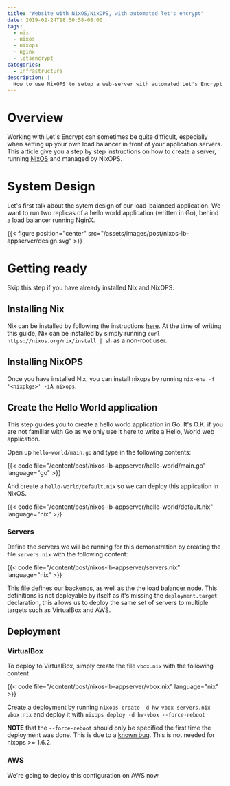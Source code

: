 ```yaml
---
title: "Website with NixOS/NixOPS, with automated let's encrypt"
date: 2019-02-24T18:50:58-08:00
tags:
  - nix
  - nixos
  - nixops
  - nginx
  - letsencrypt
categories:
  - Infrastructure
description: |
  How to use NixOPS to setup a web-server with automated Let's Encrypt
---
```


# Overview

Working with Let's Encrypt can sometimes be quite difficult, especially
when setting up your own load balancer in front of your application
servers. This article give you a step by step instructions on how to
create a server, running [NixOS](https://nixos.org) and managed by
NixOPS.

# System Design

Let's first talk about the sytem design of our load-balanced
application. We want to run two replicas of a hello world application
(written in Go), behind a load balancer running NginX.

{{< figure position="center" src="/assets/images/post/nixos-lb-appserver/design.svg" >}}

# Getting ready

Skip this step if you have already installed Nix and NixOPS.

## Installing Nix

Nix can be installed by following the instructions
[here](https://nixos.org/nix/download.html). At the time of writing this
guide, Nix can be installed by simply running `curl
https://nixos.org/nix/install | sh` as a non-root user.

## Installing NixOPS

Once you have installed Nix, you can install nixops by running `nix-env
-f '<nixpkgs>' -iA nixops`.

## Create the Hello World application

This step guides you to create a hello world application in Go. It's
O.K. if you are not familiar with Go as we only use it here to write a
Hello, World web application.

Open up `hello-world/main.go` and type in the following contents:

{{< code file="/content/post/nixos-lb-appserver/hello-world/main.go" language="go" >}}

And create a `hello-world/default.nix` so we can deploy this application in NixOS.

{{< code file="/content/post/nixos-lb-appserver/hello-world/default.nix" language="nix" >}}

### Servers

Define the servers we will be running for this demonstration by creating
the file `servers.nix` with the following content:

{{< code file="/content/post/nixos-lb-appserver/servers.nix" language="nix" >}}

This file defines our backends, as well as the the load balancer node.
This definitions is not deployable by itself as it's missing the
`deployment.target` declaration, this allows us to deploy the same set
of servers to multiple targets such as VirtualBox and AWS.

## Deployment

### VirtualBox

To deploy to VirtualBox, simply create the file `vbox.nix` with the
following content

{{< code file="/content/post/nixos-lb-appserver/vbox.nix" language="nix" >}}

Create a deployment by running `nixops create -d hw-vbox
servers.nix vbox.nix` and deploy it with `nixops deploy -d hw-vbox --force-reboot`

**NOTE** that the `--force-reboot` should only be specified the first
time the deployment was done. This is due to a [known
bug](https://github.com/NixOS/nixops/issues/908). This is not needed for
nixops >= 1.6.2.

### AWS

We're going to deploy this configuration on AWS now
